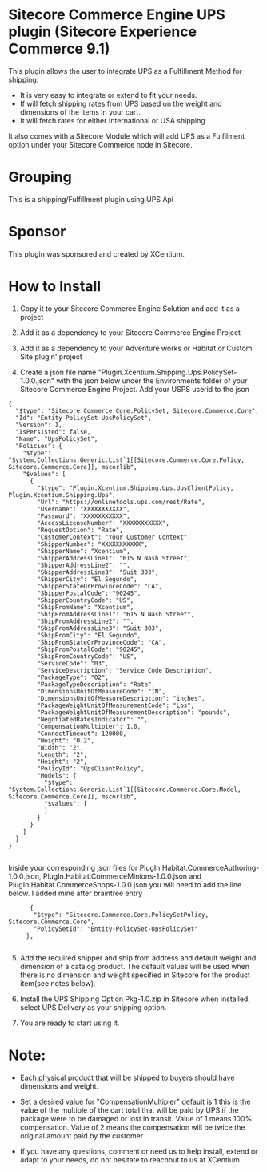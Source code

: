 ﻿
Sitecore Commerce Engine UPS plugin (Sitecore Experience Commerce 9.1)
======================================

This plugin allows the user to integrate UPS as a Fulfillment Method for shipping. 
- It is very easy to integrate or extend to fit your needs.
- If will fetch shipping rates from UPS based on the weight and dimensions of the items in your cart.
- It will fetch rates for either International or USA shipping

It also comes with a Sitecore Module which will add UPS as a Fulfilment option under your Sitecore Commerce node in Sitecore. 

Grouping
========
This is a shipping/Fulfillment plugin using UPS Api

Sponsor
=======
This plugin was sponsored and created by XCentium.

How to Install
==============

1. Copy it to your Sitecore Commerce Engine Solution and add it as a project 

2. Add it as a dependency to your Sitecore Commerce Engine Project

3. Add it as a dependency to your Adventure works or Habitat or Custom Site plugin' project

4. Create a json file name "Plugin.Xcentium.Shipping.Ups.PolicySet-1.0.0.json" with the json below under the Environments folder of your Sitecore Commerce Engine Project. Add your USPS userid to the json


```
{
  "$type": "Sitecore.Commerce.Core.PolicySet, Sitecore.Commerce.Core",
  "Id": "Entity-PolicySet-UpsPolicySet",
  "Version": 1,
  "IsPersisted": false,
  "Name": "UpsPolicySet",
  "Policies": {
    "$type": "System.Collections.Generic.List`1[[Sitecore.Commerce.Core.Policy, Sitecore.Commerce.Core]], mscorlib",
    "$values": [
      {
        "$type": "Plugin.Xcentium.Shipping.Ups.UpsClientPolicy, Plugin.Xcentium.Shipping.Ups",
        "Url": "https://onlinetools.ups.com/rest/Rate",
        "Username": "XXXXXXXXXXX",
        "Password": "XXXXXXXXXXX",
        "AccessLicenseNumber": "XXXXXXXXXXX",
        "RequestOption": "Rate",
        "CustomerContext": "Your Customer Context",
        "ShipperNumber": "XXXXXXXXXXX",
        "ShipperName": "Xcentium",
        "ShipperAddressLine1": "615 N Nash Street",
        "ShipperAddressLine2": "",
        "ShipperAddressLine3": "Suit 303",
        "ShipperCity": "El Segundo",
        "ShipperStateOrProvinceCode": "CA",
        "ShipperPostalCode": "90245",
        "ShipperCountryCode": "US",
        "ShipFromName": "Xcentium",
        "ShipFromAddressLine1": "615 N Nash Street",
        "ShipFromAddressLine2": "",
        "ShipFromAddressLine3": "Suit 303",
        "ShipFromCity": "El Segundo",
        "ShipFromStateOrProvinceCode": "CA",
        "ShipFromPostalCode": "90245",
        "ShipFromCountryCode": "US",
        "ServiceCode": "03",
        "ServiceDescription": "Service Code Description",
        "PackageType": "02",
        "PackageTypeDescription": "Rate",
        "DimensionsUnitOfMeasureCode": "IN",
        "DimensionsUnitOfMeasureDescription": "inches",
        "PackageWeightUnitOfMeasurementCode": "Lbs",
        "PackageWeightUnitOfMeasurementDescription": "pounds",
        "NegotiatedRatesIndicator": "",
        "CompensationMultipier": 1.0,
        "ConnectTimeout": 120000,
        "Weight": "0.2",
        "Width": "2",
        "Length": "2",
        "Height": "2",
        "PolicyId": "UpsClientPolicy",
        "Models": {
          "$type": "System.Collections.Generic.List`1[[Sitecore.Commerce.Core.Model, Sitecore.Commerce.Core]], mscorlib",
          "$values": [
          ]
        }
      }
    ]
  }
}


```

Inside your corresponding json files for PlugIn.Habitat.CommerceAuthoring-1.0.0.json, PlugIn.Habitat.CommerceMinions-1.0.0.json and PlugIn.Habitat.CommerceShops-1.0.0.json
 you will need to add the line below. I added mine after braintree entry

 ```
       {
        "$type": "Sitecore.Commerce.Core.PolicySetPolicy, Sitecore.Commerce.Core",
        "PolicySetId": "Entity-PolicySet-UpsPolicySet"
      },


```

5. Add the required shipper and ship from address and default weight and dimension of a catalog product. The default values will be used when there is no dimension and weight specified in Sitecore for the product item(see notes below).

6. Install the UPS Shipping Option Pkg-1.0.zip in Sitecore when installed, select UPS Delivery as your shipping option.

7. You are ready to start using it. 

Note:
=====
- Each physical product that will be shipped to buyers should have dimensions and weight.

- Set a desired value for "CompensationMultipier" default is 1 this is the value of the multiple of the cart total that will be paid by UPS if the package were to be damaged or lost in transit. Value of 1 means 100% compensation. Value of 2 means the compensation will be twice the original amount paid by the customer

- If you have any questions, comment or need us to help install, extend or adapt to your needs, do not hesitate to reachout to us at XCentium.




